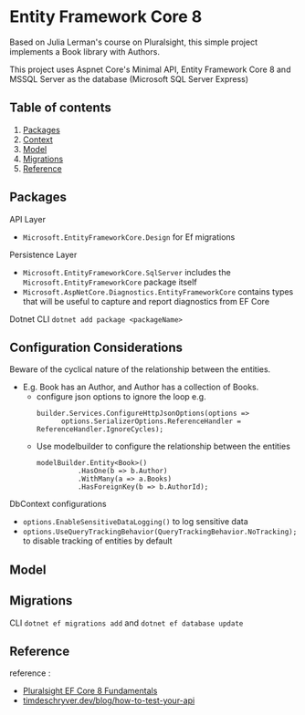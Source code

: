 # Entity Framework Core 8

Based on Julia Lerman's course on Pluralsight, this simple project implements a Book library with Authors. 

This project uses Aspnet Core's Minimal API, Entity Framework Core 8 and MSSQL Server as the database (Microsoft SQL Server Express)

## Table of contents
1) [Packages](#packages)
2) [Context](#context)
3) [Model](#model)
4) [Migrations](#migrations)
5) [Reference](#reference)


## Packages
API Layer
- `Microsoft.EntityFrameworkCore.Design` for Ef migrations

Persistence Layer
- `Microsoft.EntityFrameworkCore.SqlServer` includes the `Microsoft.EntityFrameworkCore` package itself
- `Microsoft.AspNetCore.Diagnostics.EntityFrameworkCore` contains types that will be useful to capture and report diagnostics from EF Core

Dotnet CLI `dotnet add package <packageName>`

## Configuration Considerations

Beware of the cyclical nature of the relationship between the entities.
  - E.g. Book has an Author, and Author has a collection of Books.
    - configure json options to ignore the loop e.g.
      ```
      builder.Services.ConfigureHttpJsonOptions(options =>
            options.SerializerOptions.ReferenceHandler = ReferenceHandler.IgnoreCycles);
      ```
    - Use modelbuilder to configure the relationship between the entities
      ```
      modelBuilder.Entity<Book>()
                .HasOne(b => b.Author)
                .WithMany(a => a.Books)
                .HasForeignKey(b => b.AuthorId);
      ```

DbContext configurations
- `options.EnableSensitiveDataLogging()` to log sensitive data
- `options.UseQueryTrackingBehavior(QueryTrackingBehavior.NoTracking);` to disable tracking of entities by default

## Model


## Migrations

CLI `dotnet ef migrations add` and  `dotnet ef database update`

## Reference

reference : 
- [Pluralsight EF Core 8 Fundamentals](https://app.pluralsight.com/library/courses/ef-core-8-fundamentals/table-of-contents)
- [timdeschryver.dev/blog/how-to-test-your-api](https://timdeschryver.dev/blog/how-to-test-your-csharp-web-api#using-the-apiwebapplicationfactory-in-tests)